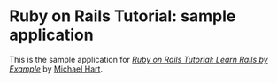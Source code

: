 # Ruby on Rails Tutorial: sample application

This is the sample application for [*Ruby on Rails Tutorial: Learn Rails by Example*](http://railstutorial.org/)
by [Michael Hart](http://michaelhartl.com/).
